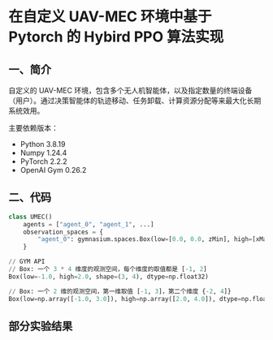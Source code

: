 # 在自定义 UAV-MEC 环境中基于 Pytorch 的 Hybird PPO 算法实现


## 一、简介

自定义的 UAV-MEC 环境，包含多个无人机智能体，以及指定数量的终端设备（用户）。通过决策智能体的轨迹移动、任务卸载、计算资源分配等来最大化长期系统效用。


主要依赖版本：
- Python 3.8.19
- Numpy  1.24.4
- PyTorch 2.2.2
- OpenAI Gym 0.26.2

## 二、代码

```python
class UMEC()
    agents = ["agent_0", "agent_1", ...]
    observation_spaces = {
        "agent_0": gymnasium.spaces.Box(low=[0.0, 0.0, zMin], high=[xMax, yMax, zMax])
    }

// GYM API
// Box: 一个 3 * 4 维度的观测空间，每个维度的取值都是 [-1, 2]
Box(low=-1.0, high=2.0, shape=(3, 4), dtype=np.float32)

// Box: 一个 2 维的观测空间，第一维取值 [-1, 3]，第二个维度 {-2, 4]}
Box(low=np.array([-1.0, 3.0]), high=np.array([2.0, 4.0]), dtype=np.float32)
```

## 部分实验结果
